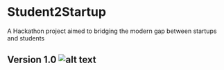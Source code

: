 # Student2Startup
A Hackathon project aimed to bridging the modern gap between startups and students
## Version 1.0 ![alt text][TH20]






[TH20]: /Users/geethtunuguntla/Desktop/Screen\Shot\2020-01-29\at\3.02.33\PM.png "TAMUHACK 20 LOGO"

